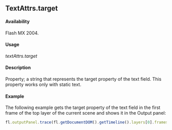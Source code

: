 ## TextAttrs.target

#### Availability

Flash MX 2004.

#### Usage

*textAttrs.target*

#### Description

Property; a string that represents the target property of the text field. This property works only with static text.

#### Example

The following example gets the target property of the text field in the first frame of the top layer of the current scene and shows it in the Output panel:

```javascript
fl.outputPanel.trace(fl.getDocumentDOM().getTimeline().layers[0].frames[0].elements[0].getTe xtAttr("target"));

```